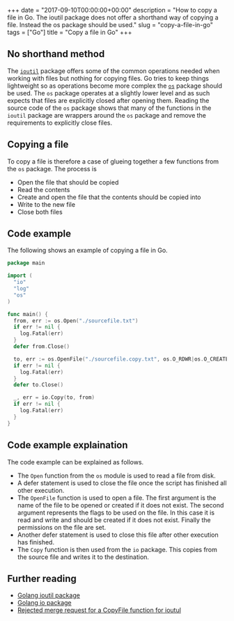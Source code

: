 +++
date = "2017-09-10T00:00:00+00:00"
description = "How to copy a file in Go. The ioutil package does not offer a shorthand way of copying a file. Instead the os package should be used."
slug = "copy-a-file-in-go"
tags = ["Go"]
title = "Copy a file in Go"
+++

## No shorthand method

The [`ioutil`][1] package offers some of the common operations needed when
working with files but nothing for copying files. Go tries to keep things
lightweight so as operations become more complex the [`os`][2] package should be
used. The `os` package operates at a slightly lower level and as such expects
that files are explicitly closed after opening them. Reading the source code of
the `os` package shows that many of the functions in the `ioutil` package are
wrappers around the `os` package and remove the requirements to explicitly close
files.

## Copying a file

To copy a file is therefore a case of glueing together a few functions from the
`os` package. The process is

- Open the file that should be copied
- Read the contents
- Create and open the file that the contents should be copied into
- Write to the new file
- Close both files

## Code example

The following shows an example of copying a file in Go.

```go
package main

import (
  "io"
  "log"
  "os"
)

func main() {
  from, err := os.Open("./sourcefile.txt")
  if err != nil {
    log.Fatal(err)
  }
  defer from.Close()

  to, err := os.OpenFile("./sourcefile.copy.txt", os.O_RDWR|os.O_CREATE, 0666)
  if err != nil {
    log.Fatal(err)
  }
  defer to.Close()

  _, err = io.Copy(to, from)
  if err != nil {
    log.Fatal(err)
  }
}

```

## Code example explaination

The code example can be explained as follows.

- The `Open` function from the `os` module is used to read a file from disk.
- A defer statement is used to close the file once the script has finished all
  other execution.
- The `OpenFile` function is used to open a file. The first argument is the name
  of the file to be opened or created if it does not exist. The second argument
  represents the flags to be used on the file. In this case it is read and write
  and should be created if it does not exist. Finally the permissions on the
  file are set.
- Another defer statement is used to close this file after other execution has
  finished.
- The `Copy` function is then used from the `io` package. This copies from the
  source file and writes it to the destination.

## Further reading

- [Golang ioutil package][1]
- [Golang io package][2]
- [Rejected merge request for a CopyFile function for ioutul][3]

[1]: https://golang.org/pkg/io/ioutil/
[2]: https://golang.org/pkg/os/
[3]: https://github.com/golang/go/issues/8868
